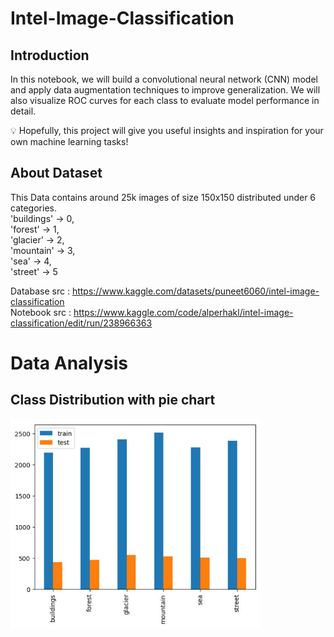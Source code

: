 # Intel-Image-Classification

## Introduction
In this notebook, we will build a convolutional neural network (CNN) model and apply data augmentation techniques to improve generalization. We will also visualize ROC curves for each class to evaluate model performance in detail.

💡 Hopefully, this project will give you useful insights and inspiration for your own machine learning tasks!

## About Dataset
This Data contains around 25k images of size 150x150 distributed under 6 categories.</br>
'buildings' -> 0,</br>
'forest' -> 1,</br>
'glacier' -> 2,</br>
'mountain' -> 3,</br>
'sea' -> 4,</br>
'street' -> 5 




Database src : https://www.kaggle.com/datasets/puneet6060/intel-image-classification </br>
Notebook src : https://www.kaggle.com/code/alperhakl/intel-image-classification/edit/run/238966363


# Data Analysis

## Class Distribution with pie chart
<img src="images/Ekran%20Alıntısı.JPG" alt="Ekran Alıntısı" width="400" />



